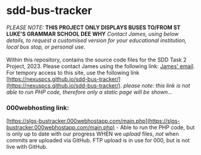 # sdd-bus-tracker

_PLEASE NOTE:_ **THIS PROJECT ONLY DISPLAYS BUSES TO/FROM ST LUKE'S GRAMMAR SCHOOL DEE WHY** _Contact James, using below details, to request a customised version for your educational institution, local bus stop, or personal use._<br><br>
Within this repository, contains the source code files for the SDD Task 2 Project, 2023. Please contact James using the following link: [James' email](mailto:jamesac2024@student.stlukes.nsw.edu.au).
For tempory access to this site, use the following link [https://nexuspcs.github.io/sdd-bus-tracker/](https://nexuspcs.github.io/sdd-bus-tracker/). _please note: this link is not able to run PHP code, therefore only a static page will be shown..._

### 000webhosting link:

[https://slgs-bustracker.000webhostapp.com/main.php](https://slgs-bustracker.000webhostapp.com/main.php) - Able to run the PHP code, but is only up to date with our progress WHEN we _upload_ files, _not_ when commits are uploaded via GitHub. FTP upload is in use for 000, but is not live with GitHub.
